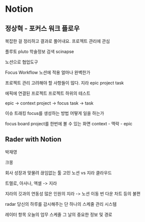 # Notion

## 정상혁 - 포커스 워크 플로우

복잡한 걸 정리하고 결과로 풀어내요.
프로젝트 관리에 관심

플루토 pluto
학술정보 검색 scinapse


노션으로 협업도구

Focus Workflow
노션에 적용
얼마나 완벽한가

프로젝트 관리
고려해야 할 사항들이 많다.
지라
 epic
 project
 task

에픽에 연결된 프로젝트
프로젝트 하위의 테스트

epic -> context
project -> focus
task -> task

이슈 트래킹
focus를 생성하는 방법
어떻게 일을 하는가

focus board
project를 한번에 볼 수 있는 화면
 context - 맥락 - epic

## Rader with Notion

박재영

크몽

회사 성장과 맞물려 끊임없는 툴 고민
노션 vs 지라 클라우드

트렐로, 아사나, 엑셀 -> 지라

지라의 깃과의 연동성
많은 인원의 지라 -> 노션 이동
번 다운 차트 등의 불편

radar
 당신의 하루를 감시해주는 단 하나의 스케줄 관리 시스템

레이터 항목
 오늘의 업무
 스케줄
 그 날의 중요한 정보 및 경로
 